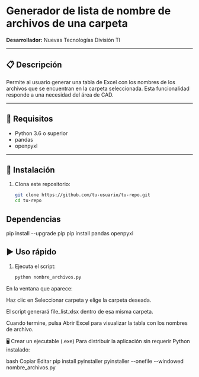# Generador de lista de nombre de archivos de una carpeta

**Desarrollador:** Nuevas Tecnologías División TI  

---

## 📋 Descripción

Permite al usuario generar una tabla de Excel con los nombres de los archivos que se encuentran en la carpeta seleccionada. Esta funcionalidad responde a una necesidad del área de CAD.

---

## 🚀 Requisitos

- Python 3.6 o superior  
- pandas  
- openpyxl  

---

## 🔧 Instalación

1. Clona este repositorio:
   ```bash
   git clone https://github.com/tu-usuario/tu-repo.git
   cd tu-repo

## Dependencias 
pip install --upgrade pip
pip install pandas openpyxl

## ▶️ Uso rápido

1. Ejecuta el script:
   ```bash
   python nombre_archivos.py
En la ventana que aparece:

Haz clic en Seleccionar carpeta y elige la carpeta deseada.

El script generará file_list.xlsx dentro de esa misma carpeta.

Cuando termine, pulsa Abrir Excel para visualizar la tabla con los nombres de archivo.

🖥️ Crear un ejecutable (.exe)
Para distribuir la aplicación sin requerir Python instalado:

bash
Copiar
Editar
pip install pyinstaller
pyinstaller --onefile --windowed nombre_archivos.py
